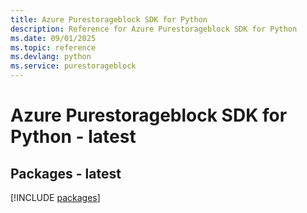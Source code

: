 ```yaml
---
title: Azure Purestorageblock SDK for Python
description: Reference for Azure Purestorageblock SDK for Python
ms.date: 09/01/2025
ms.topic: reference
ms.devlang: python
ms.service: purestorageblock
---
```

# Azure Purestorageblock SDK for Python - latest
## Packages - latest
[!INCLUDE [packages](purestorageblock-index.md)]